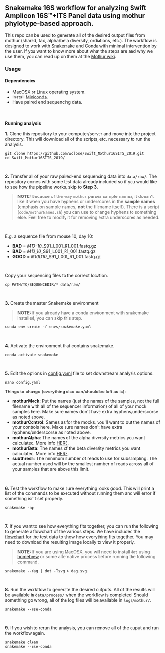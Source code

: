## Snakemake 16S workflow for analyzing Swift Amplicon 16S™+ITS Panel data using mothur phylotype-based approach.

This repo can be used to generate all of the desired output files from mothur (shared, tax, alpha/beta diversity, ordiations, etc.). The workflow is designed to work with [Snakemake](https://snakemake.readthedocs.io/en/stable/) and [Conda](https://docs.conda.io/en/latest/) with minimal intervention by the user. If you want to know more about what the steps are and why we use them, you can read up on them at the [Mothur wiki](https://www.mothur.org/wiki/MiSeq_SOP).

### Usage

#### Dependencies
* MacOSX or Linux operating system.
* Install [Miniconda](https://docs.conda.io/en/latest/miniconda.html).
* Have paired end sequencing data.

<br />

#### Running analysis

**1.** Clone this repository to your computer/server and move into the project directory. This will download all of the scripts, etc. necessary to run the analysis.
```
git clone https://github.com/wclose/Swift_Mothur16SITS_2019.git
cd Swift_Mothur16SITS_2019/
```

<br />

**2.** Transfer all of your raw paired-end sequencing data into `data/raw/`. The repository comes with some test data already included so if you would like to see how the pipeline works, skip to **Step 3**.
> **NOTE:** Because of the way `mothur` parses sample names, it doesn't like it when you have hyphens or underscores in the **sample names** (emphasis on sample names, **not** the filename itself). There is a script (`code/mothurNames.sh`) you can use to change hyphens to something else. Feel free to modify it for removing extra underscores as needed.

<br />

E.g. a sequence file from mouse 10, day 10:  
* **BAD** = *M10-10*_S91_L001_R1_001.fastq.gz  
* **BAD** = *M10_10*_S91_L001_R1_001.fastq.gz  
* **GOOD** = *M10D10*_S91_L001_R1_001.fastq.gz

<br />

Copy your sequencing files to the correct location.
```
cp PATH/TO/SEQUENCEDIR/* data/raw/
```

<br />

**3.** Create the master Snakemake environment.
> **NOTE:** If you already have a conda environment with snakemake installed, you can skip this step.
```
conda env create -f envs/snakemake.yaml
```

<br />

**4.** Activate the environment that contains snakemake.
```
conda activate snakemake
```

<br />

**5.** Edit the options in [config.yaml](config.yaml) file to set downstream analysis options.
```
nano config.yaml
```

Things to change (everything else can/should be left as is):
* **mothurMock**: Put the names (just the names of the samples, not the full filename with all of the sequencer information) of all of your mock samples here. Make sure names don't have extra hyphens/underscorse as noted above.
* **mothurControl**: Sames as for the mocks, you'll want to put the names of your controls here. Make sure names don't have extra hyphens/underscorse as noted above.
* **mothurAlpha**: The names of the alpha diversity metrics you want calculated. More info [HERE](https://www.mothur.org/wiki/Summary.single). 
* **mothurBeta**: The names of the beta diversity metrics you want calculated. More info [HERE](https://www.mothur.org/wiki/Dist.shared).
* **subthresh**: The minimum number of reads to use for subsampling. The actual number used will be the smallest number of reads across all of your samples that are above this limit.

<br />

**6.** Test the workflow to make sure everything looks good. This will print a list of the commands to be executed without running them and will error if something isn't set properly.
```
snakemake -np
```

<br />

**7.** If you want to see how everything fits together, you can run the following to generate a flowchart of the various steps. We have included the [flowchart](dag.svg) for the test data to show how everything fits together. You may need to download the resulting image locally to view it properly.
> **NOTE:** If you are using MacOSX, you will need to install `dot` using [homebrew](https://brew.sh/) or some alternative process before running the following command.
```
snakemake --dag | dot -Tsvg > dag.svg
```

<br />

**8.** Run the workflow to generate the desired outputs. All of the results will be available in `data/process/` when the workflow is completed. Should something go wrong, all of the log files will be available in `logs/mothur/`.
```
snakemake --use-conda
```

<br />

**9.** If you wish to rerun the analysis, you can remove all of the ouput and run the workflow again.
```
snakemake clean
snakemake --use-conda
```

